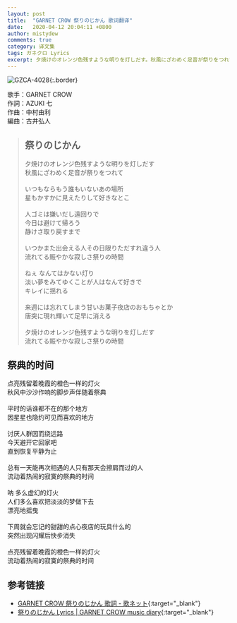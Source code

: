 ```yaml
---
layout: post
title:  "GARNET CROW 祭りのじかん 歌词翻译"
date:   2020-04-12 20:04:11 +0800
author: mistydew
comments: true
category: 译文集
tags: ガネクロ Lyrics
excerpt: 夕焼けのオレンジ色残すような明りを灯しだす。秋風にざわめく足音が祭りをつれて。
---
```

![GZCA-4028](https://crowsub.github.io/assets/images/discography/single/GZCA-4028.jpg){:.border}

歌手：GARNET CROW<br>
作詞：AZUKI 七<br>
作曲：中村由利<br>
編曲：古井弘人

<blockquote class="lyric-original">
  <h2>祭りのじかん</h2>
  <p>
    夕焼けのオレンジ色残すような明りを灯しだす<br>
    秋風にざわめく足音が祭りをつれて<br>
    <br>
    いつもならもう誰もいないあの場所<br>
    星もかすかに見えたりして好きなとこ<br>
    <br>
    人ゴミは嫌いだし遠回りで<br>
    今日は避けて帰ろう<br>
    静けさ取り戻すまで<br>
    <br>
    いつかまた出会える人その日限りただすれ違う人<br>
    流れてる賑やかな寂しさ祭りの時間<br>
    <br>
    ねぇ なんてはかない灯り<br>
    淡い夢をみてゆくことが人はなんて好きで<br>
    キレイに揺れる<br>
    <br>
    来週には忘れてしまう甘いお菓子夜店のおもちゃとか<br>
    唐突に現れ輝いて足早に消える<br>
    <br>
    夕焼けのオレンジ色残すような明りを灯しだす<br>
    流れてる賑やかな寂しさ祭りの時間
  </p>
</blockquote>

<div class="lyric-translation">
  <h2>祭典的时间</h2>
  <p>
    点亮残留着晚霞的橙色一样的灯火<br>
    秋风中沙沙作响的脚步声伴随着祭典<br>
    <br>
    平时的话谁都不在的那个地方<br>
    因星星也隐约可见而喜欢的地方<br>
    <br>
    讨厌人群因而绕远路<br>
    今天避开它回家吧<br>
    直到恢复平静为止<br>
    <br>
    总有一天能再次相遇的人只有那天会擦肩而过的人<br>
    流动着热闹的寂寞的祭典的时间<br>
    <br>
    呐 多么虚幻的灯火<br>
    人们多么喜欢把淡淡的梦做下去<br>
    漂亮地摇曳<br>
    <br>
    下周就会忘记的甜甜的点心夜店的玩具什么的<br>
    突然出现闪耀后快步消失<br>
    <br>
    点亮残留着晚霞的橙色一样的灯火<br>
    流动着热闹的寂寞的祭典的时间
  </p>
</div>

## 参考链接

* [GARNET CROW 祭りのじかん 歌詞 - 歌ネット](https://www.uta-net.com/song/21026){:target="_blank"}
* [祭りのじかん Lyrics \| GARNET CROW music diary](https://crowsub.github.io/lyrics/original/祭りのじかん.html){:target="_blank"}
